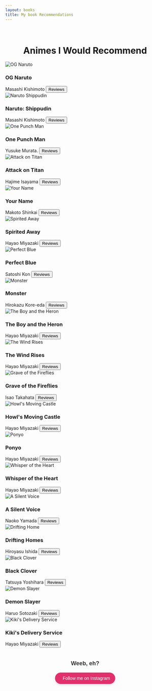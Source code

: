 ```yaml
---
layout: books
title: My book Recommendations
---
```

<head>
	<link rel="stylesheet" type="text/css" href="css/book_style.css" />
	<link rel="stylesheet" type="text/css" href="css/books_component.css" />
		<!-- Modernizr is used for flexbox fallback -->
	<script src="js/modernizr.custom.js"></script>

</head>
<div class="view">
	<div class="my__suggestion"><center><h1><br>Animes I Would Recommend</h1></center><div>
		<section class="grid">
			<div class="product">
				<div class="product__info">
					<img class="product__image" src="images/books_reads/naruto_og.jpg" alt="OG Naruto" />
					<h3 class="product__title">OG Naruto</h3>
					<span class="product__author highlight">Masashi Kishimoto</span>
					<button class="action action--button" onclick="window.open('https://www.google.com/search?q=naruto+reviews')"><i class="fa fa-comments"></i><span class="action__text">Reviews</span></button>
				</div>
			</div>
			<div class="product">
				<div class="product__info">
					<img class="product__image" src="images/books_reads/naruto_shipudin.jpg" alt="Naruto Shippudin" />
					<h3 class="product__title">Naruto: Shippudin</h3>
					<span class="product__author highlight">Masashi Kishimoto</span>
					<button class="action action--button" onclick="window.open('https://www.google.com/search?q=naruto+shippudin+reviews')"><i class="fa fa-comments"></i><span class="action__text">Reviews</span></button>
				</div>
			</div>
			<div class="product">
				<div class="product__info">
					<img class="product__image" src="images/books_reads/onepunch.jpeg" alt="One Punch Man" />
					<h3 class="product__title">One Punch Man</h3>
					<span class="product__author highlight">Yusuke Murata.</span>
					<button class="action action--button" onclick="window.open('https://www.google.com/search?q=one+punch+man+reviews')"><i class="fa fa-comments"></i><span class="action__text">Reviews</span></button>
				</div>
			</div>
			<div class="product">
				<div class="product__info">
					<img class="product__image" src="images/books_reads/aot.jpg" alt="Attack on Titan" />
					<h3 class="product__title">Attack on Titan</h3>
					<span class="product__author highlight">Hajime Isayama</span>
					<button class="action action--button" onclick="window.open('https://www.google.com/search?q=Attack+on+titan+book')"><i class="fa fa-comments"></i><span class="action__text">Reviews</span></button>
				</div>
			</div>
			<div class="product">
				<div class="product__info">
					<img class="product__image" src="images/books_reads/ur_name.jpeg" alt="Your Name" />
					<h3 class="product__title">Your Name</h3>
					<span class="product__author highlight">Makoto Shinkai</span>
					<button class="action action--button" onclick="window.open('https://www.google.com/search?q=your+name+reviews')"><i class="fa fa-comments"></i><span class="action__text">Reviews</span></button>
				</div>
			</div>
			<div class="product">
				<div class="product__info">
					<img class="product__image" src="images/books_reads/spirited_away.jpeg" alt="Spirited Away" />
					<h3 class="product__title">Spirited Away</h3>
					<span class="product__author highlight">Hayao Miyazaki</span>
					<button class="action action--button" onclick="window.open('https://www.google.com/search?q=sprited+away+review')"><i class="fa fa-comments"></i><span class="action__text">Reviews</span></button>
				</div>
			</div>		
			<div class="product">
				<div class="product__info">
					<img class="product__image" src="images/books_reads/perfect_blue.jpeg" alt="Perfect Blue" />
					<h3 class="product__title">Perfect Blue</h3>
					<span class="product__author highlight">Satoshi Kon</span>
					<button class="action action--button" onclick="window.open('https://www.google.com/search?q=perfect+blue+reviews')"><i class="fa fa-comments"></i><span class="action__text">Reviews</span></button>
				</div>
			</div>
			<div class="product">
				<div class="product__info">
					<img class="product__image" src="images/books_reads/Monster.jpeg" alt="Monster" />
					<h3 class="product__title">Monster</h3>
					<span class="product__author highlight">Hirokazu Kore-eda</span>
					<button class="action action--button" onclick="window.open('https://www.google.com/search?q=monster+anime+review')"><i class="fa fa-comments"></i><span class="action__text">Reviews</span></button>
				</div>
			</div>
			<div class="product">
				<div class="product__info">
					<img class="product__image" src="images/books_reads/boy_and_heron.jpeg" alt="The Boy and the Heron" />
					<h3 class="product__title">The Boy and the Heron</h3>
					<span class="product__author highlight">Hayao Miyazaki</span>
					<button class="action action--button" onclick="window.open('https://www.google.com/search?q=The+Boy+and+the+Heron+review')"><i class="fa fa-comments"></i><span class="action__text">Reviews</span></button>
				</div>
			</div>
			<div class="product">
				<div class="product__info">
					<img class="product__image" src="images/books_reads/wind_rises.jpeg" alt="The Wind Rises" />
					<h3 class="product__title">The Wind Rises</h3>
					<span class="product__author highlight">Hayao Miyazaki</span>
					<button class="action action--button" onclick="window.open('https://www.google.com/search?q=The+Wind+Rises+review')"><i class="fa fa-comments"></i><span class="action__text">Reviews</span></button>
				</div>
			</div>
			<div class="product">
				<div class="product__info">
					<img class="product__image" src="images/books_reads/grave_of_the_fireflies.jpeg" alt="Grave of the Fireflies" />
					<h3 class="product__title">Grave of the Fireflies</h3>
					<span class="product__author highlight">Isao Takahata</span>
					<button class="action action--button" onclick="window.open('https://www.google.com/search?q=Grave+of+the+Fireflies+review')"><i class="fa fa-comments"></i><span class="action__text">Reviews</span></button>
				</div>
			</div>
			<div class="product">
				<div class="product__info">
					<img class="product__image" src="images/books_reads/moving_castle.jpeg" alt="Howl's Moving Castle" />
					<h3 class="product__title">Howl's Moving Castle</h3>
					<span class="product__author highlight">Hayao Miyazaki</span>
					<button class="action action--button" onclick="window.open('https://www.google.com/search?q=Howl's+Moving+Castle+review')"><i class="fa fa-comments"></i><span class="action__text">Reviews</span></button>
				</div>
			</div>
			<div class="product">
				<div class="product__info">
					<img class="product__image" src="images/books_reads/ponyo.jpeg" alt="Ponyo" />
					<h3 class="product__title">Ponyo</h3>
					<span class="product__author highlight">Hayao Miyazaki</span>
					<button class="action action--button" onclick="window.open('https://www.google.com/search?q=ponyoy+review')"><i class="fa fa-comments"></i><span class="action__text">Reviews</span></button>
				</div>
			</div>
			<div class="product">
				<div class="product__info">
					<img class="product__image" src="images/books_reads/whisper_of_the_heart.jpg" alt="Whisper of the Heart" />
					<h3 class="product__title">Whisper of the Heart</h3>
					<span class="product__author highlight">Hayao Miyazaki</span>
					<button class="action action--button" onclick="window.open('https://www.google.com/search?q=whisper+of+the+heart+review')"><i class="fa fa-comments"></i><span class="action__text">Reviews</span></button>
				</div>
			</div>
			<div class="product">
				<div class="product__info">
					<img class="product__image" src="images/books_reads/silentvoice.jpeg" alt="A Silent Voice" />
					<h3 class="product__title">A Silent Voice</h3>
					<span class="product__author highlight">Naoko Yamada</span>
					<button class="action action--button" onclick="window.open('https://www.google.com/search?q=A+Silent+Voice+review')"><i class="fa fa-comments"></i><span class="action__text">Reviews</span></button>
				</div>
			</div>
			<div class="product">
				<div class="product__info">
					<img class="product__image" src="images/books_reads/dh.jpeg" alt="Drifting Home" />
					<h3 class="product__title">Drifting Homes</h3>
					<span class="product__author highlight">Hiroyasu Ishida</span>
					<button class="action action--button" onclick="window.open('https://www.google.com/search?q=drifting+home+reviews')"><i class="fa fa-comments"></i><span class="action__text">Reviews</span></button>
				</div>
			</div>
			<div class="product">
				<div class="product__info">
					<img class="product__image" src="images/books_reads/Black_Clover.jpg" alt="Black Clover" />
					<h3 class="product__title">Black Clover</h3>
					<span class="product__author highlight">Tatsuya Yoshihara</span>
					<button class="action action--button" onclick="window.open('https://www.google.com/search?q=black+clover+review')"><i class="fa fa-comments"></i><span class="action__text">Reviews</span></button>
				</div>
			</div>
			<div class="product">
				<div class="product__info">
					<img class="product__image" src="images/books_reads/demon_slayer.png" alt="Demon Slayer" />
					<h3 class="product__title">Demon Slayer</h3>
					<span class="product__author highlight">Haruo Sotozaki</span>
					<button class="action action--button" onclick="window.open('https://www.google.com/search?q=demon+slayer+review')"><i class="fa fa-comments"></i><span class="action__text">Reviews</span></button>
				</div>
			</div>
			<div class="product">
				<div class="product__info">
					<img class="product__image" src="images/books_reads/kiki.jpeg" alt="Kiki's Delivery Service" />
					<h3 class="product__title">Kiki's Delivery Service</h3>
					<span class="product__author highlight">Hayao Miyazaki</span>
					<button class="action action--button" onclick="window.open('https://www.google.com/search?q=kiki's+delivery+service+review')"><i class="fa fa-comments"></i><span class="action__text">Reviews</span></button>
				</div>
			</div>			
		</section>
		<!-- Centered Instagram Follow Button with 'Weeb, eh?' -->
<div style="text-align: center; margin-top: 40px;">
  <p style="font-family: Arial, sans-serif; font-size: 18px; font-weight: bold; color: #333;">
    Weeb, eh?
  </p>
  <a
    href="https://www.instagram.com/___harshit__007___?utm_source=qr&igsh=b3FnYnplOHB0YXo2"
    target="_blank"
    rel="noopener noreferrer"
    style="
      display: inline-flex;
      align-items: center;
      background-color: #e1306c;
      color: white;
      padding: 10px 16px;
      border-radius: 30px;
      font-family: Arial, sans-serif;
      font-size: 14px;
      text-decoration: none;
      box-shadow: 0 4px 6px rgba(0, 0, 0, 0.1);
      transition: background-color 0.3s ease;
    "
    onmouseover="this.style.backgroundColor='#c5285d';"
    onmouseout="this.style.backgroundColor='#e1306c';"
  >
    <i class="fab fa-instagram" style="margin-right: 8px; font-size: 16px;"></i>
    Follow me on Instagram
  </a>
</div>

</div>
</div>
